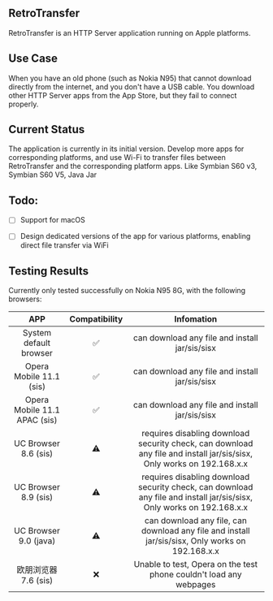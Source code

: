 ## RetroTransfer

RetroTransfer is an HTTP Server application running on Apple platforms.

## Use Case

When you have an old phone (such as Nokia N95) that cannot download directly from the internet, and you don't have a USB cable. You download other HTTP Server apps from the App Store, but they fail to connect properly.

## Current Status

The application is currently in its initial version. 
Develop more apps for corresponding platforms, and use Wi-Fi to transfer files between RetroTransfer and the corresponding platform apps. Like Symbian S60 v3, Symbian S60 V5, Java Jar

## Todo:

- [ ] Support for macOS
- [ ] Design dedicated versions of the app for various platforms, enabling direct file transfer via WiFi


## Testing Results

Currently only tested successfully on Nokia N95 8G, with the following browsers:

|  APP   | Compatibility | Infomation |
| :-----: | :------: | :------: | 
|  System default browser   |    ✅     |    can download any file and install jar/sis/sisx     |
|  Opera Mobile 11.1 (sis)   |    ✅     |    can download any file and install jar/sis/sisx     |
|  Opera Mobile 11.1 APAC (sis)   |    ✅     |    can download any file and install jar/sis/sisx     |
| UC Browser 8.6 (sis) |    ⚠️     |    requires disabling download security check, can download any file and install jar/sis/sisx, Only works on 192.168.x.x  |
|  UC Browser 8.9 (sis)   |    ⚠️     |    requires disabling download security check, can download any file and install jar/sis/sisx,  Only works on 192.168.x.x    |
|  UC Browser 9.0 (java)   |    ⚠️     |    can download any file, can download any file and install jar/sis/sisx, Only works on 192.168.x.x     |
|  欧朋浏览器 7.6 (sis)   |    ❌     |    Unable to test, Opera on the test phone couldn't load any webpages     |

